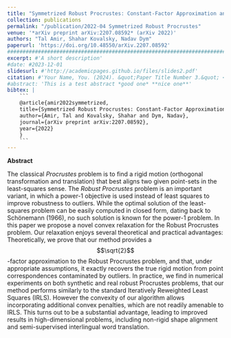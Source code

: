```yaml
---
title: "Symmetrized Robust Procrustes: Constant-Factor Approximation and Exact Recovery"
collection: publications
permalink: "/publication/2022-04 Symmetrized Robust Procrustes"
venue: '*arXiv preprint arXiv:2207.08592* (arXiv 2022)'
authors: "Tal Amir, Shahar Kovalsky, Nadav Dym"
paperurl: 'https://doi.org/10.48550/arXiv.2207.08592'
###########################################################################################
excerpt: #'A short description'
#date: #2023-12-01
slidesurl: #'http://academicpages.github.io/files/slides2.pdf'
citation: #'Your Name, You. (2024). &quot;Paper Title Number 3.&quot; <i>GitHub Journal of Bugs</i>. 1(3).'
#abstract: 'This is a test abstract *good one* **nice one**'
bibtex: |
    ```
    @article{amir2022symmetrized,
    title={Symmetrized Robust Procrustes: Constant-Factor Approximation and Exact Recovery},
    author={Amir, Tal and Kovalsky, Shahar and Dym, Nadav},
    journal={arXiv preprint arXiv:2207.08592},
    year={2022}
    }
    ```
---
```



**Abstract**

The classical *Procrustes* problem is to find a rigid motion (orthogonal transformation and translation) that best aligns two given point-sets in the least-squares sense. The *Robust Procrustes* problem is an important variant, in which a power-1 objective is used instead of least squares to improve robustness to outliers. While the optimal solution of the least-squares problem can be easily computed in closed form, dating back to Schönemann (1966), no such solution is known for the power-1 problem. In this paper we propose a novel convex relaxation for the Robust Procrustes problem. Our relaxation enjoys several theoretical and practical advantages: Theoretically, we prove that our method provides a $$\sqrt{2}$$-factor approximation to the Robust Procrustes problem, and that, under appropriate assumptions, it exactly recovers the true rigid motion from point correspondences contaminated by outliers. In practice, we find in numerical experiments on both synthetic and real robust Procrustes problems, that our method performs similarly to the standard Iteratively Reweighted Least Squares (IRLS). However the convexity of our algorithm allows incorporating additional convex penalties, which are not readily amenable to IRLS. This turns out to be a substantial advantage, leading to improved results in high-dimensional problems, including non-rigid shape alignment and semi-supervised interlingual word translation.